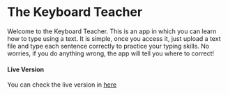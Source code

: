 # The Keyboard Teacher

Welcome to the Keyboard Teacher. This is an app in which you can learn how to type using a text. It is simple, once you access it, just upload a text file and type each sentence correctly to practice your typing skills. No worries, if you do anything wrong, the app will tell you where to correct!

#### Live Version

You can check the live version in [here](https://pedrofilipefontes.github.io/keyboard-typer/)